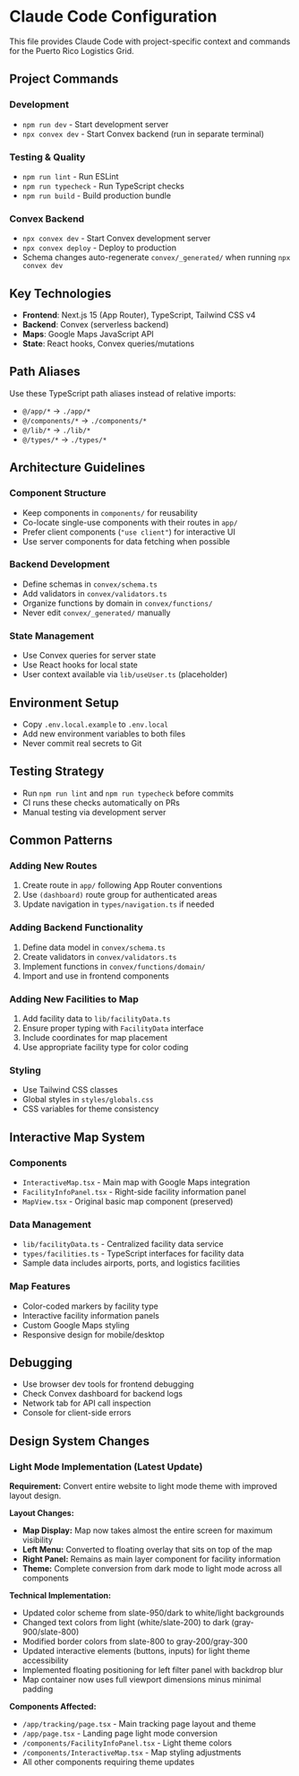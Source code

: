 # Claude Code Configuration

This file provides Claude Code with project-specific context and commands for the Puerto Rico Logistics Grid.

## Project Commands

### Development
- `npm run dev` - Start development server
- `npx convex dev` - Start Convex backend (run in separate terminal)

### Testing & Quality
- `npm run lint` - Run ESLint
- `npm run typecheck` - Run TypeScript checks
- `npm run build` - Build production bundle

### Convex Backend
- `npx convex dev` - Start Convex development server
- `npx convex deploy` - Deploy to production
- Schema changes auto-regenerate `convex/_generated/` when running `npx convex dev`

## Key Technologies
- **Frontend**: Next.js 15 (App Router), TypeScript, Tailwind CSS v4
- **Backend**: Convex (serverless backend)
- **Maps**: Google Maps JavaScript API
- **State**: React hooks, Convex queries/mutations

## Path Aliases
Use these TypeScript path aliases instead of relative imports:
- `@/app/*` → `./app/*`
- `@/components/*` → `./components/*`
- `@/lib/*` → `./lib/*`
- `@/types/*` → `./types/*`

## Architecture Guidelines

### Component Structure
- Keep components in `components/` for reusability
- Co-locate single-use components with their routes in `app/`
- Prefer client components (`"use client"`) for interactive UI
- Use server components for data fetching when possible

### Backend Development
- Define schemas in `convex/schema.ts`
- Add validators in `convex/validators.ts` 
- Organize functions by domain in `convex/functions/`
- Never edit `convex/_generated/` manually

### State Management
- Use Convex queries for server state
- Use React hooks for local state
- User context available via `lib/useUser.ts` (placeholder)

## Environment Setup
- Copy `.env.local.example` to `.env.local`
- Add new environment variables to both files
- Never commit real secrets to Git

## Testing Strategy
- Run `npm run lint` and `npm run typecheck` before commits
- CI runs these checks automatically on PRs
- Manual testing via development server

## Common Patterns

### Adding New Routes
1. Create route in `app/` following App Router conventions
2. Use `(dashboard)` route group for authenticated areas
3. Update navigation in `types/navigation.ts` if needed

### Adding Backend Functionality
1. Define data model in `convex/schema.ts`
2. Create validators in `convex/validators.ts`
3. Implement functions in `convex/functions/domain/`
4. Import and use in frontend components

### Adding New Facilities to Map
1. Add facility data to `lib/facilityData.ts`
2. Ensure proper typing with `FacilityData` interface
3. Include coordinates for map placement
4. Use appropriate facility type for color coding

### Styling
- Use Tailwind CSS classes
- Global styles in `styles/globals.css`
- CSS variables for theme consistency

## Interactive Map System

### Components
- `InteractiveMap.tsx` - Main map with Google Maps integration
- `FacilityInfoPanel.tsx` - Right-side facility information panel
- `MapView.tsx` - Original basic map component (preserved)

### Data Management
- `lib/facilityData.ts` - Centralized facility data service
- `types/facilities.ts` - TypeScript interfaces for facility data
- Sample data includes airports, ports, and logistics facilities

### Map Features
- Color-coded markers by facility type
- Interactive facility information panels
- Custom Google Maps styling
- Responsive design for mobile/desktop

## Debugging
- Use browser dev tools for frontend debugging
- Check Convex dashboard for backend logs
- Network tab for API call inspection
- Console for client-side errors

## Design System Changes

### Light Mode Implementation (Latest Update)
**Requirement:** Convert entire website to light mode theme with improved layout design.

**Layout Changes:**
- **Map Display:** Map now takes almost the entire screen for maximum visibility
- **Left Menu:** Converted to floating overlay that sits on top of the map
- **Right Panel:** Remains as main layer component for facility information
- **Theme:** Complete conversion from dark mode to light mode across all components

**Technical Implementation:**
- Updated color scheme from slate-950/dark to white/light backgrounds
- Changed text colors from light (white/slate-200) to dark (gray-900/slate-800)
- Modified border colors from slate-800 to gray-200/gray-300
- Updated interactive elements (buttons, inputs) for light theme accessibility
- Implemented floating positioning for left filter panel with backdrop blur
- Map container now uses full viewport dimensions minus minimal padding

**Components Affected:**
- `/app/tracking/page.tsx` - Main tracking page layout and theme
- `/app/page.tsx` - Landing page light mode conversion
- `/components/FacilityInfoPanel.tsx` - Light theme colors
- `/components/InteractiveMap.tsx` - Map styling adjustments
- All other components requiring theme updates